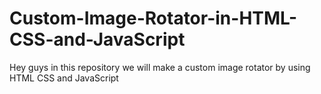 # Custom-Image-Rotator-in-HTML-CSS-and-JavaScript
Hey guys in this repository we will make a custom image rotator by using HTML CSS and JavaScript
